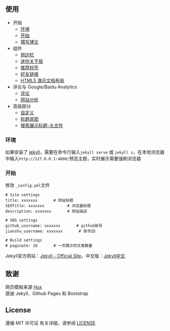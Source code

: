 ## 使用
* 开始
	* [环境](#环境)
	* [开始](#开始)
	* [撰写博文](#撰写博文)
* 组件
	* [侧边栏](#侧边栏)
	* [迷你关于我](#mini-about-me)
	* [推荐标签](#featured-tags)
	* [好友链接](#friends)
	* [HTML5 演示文档布局](#keynote-layout)
* 评论与 Google/Baidu Analytics
	* [评论](#comment)
	* [网站分析](#analytics) 
* 高级部分
	* [自定义](#customization)
	* [标题底图](#header-image)
	* [搜索展示标题-头文件](#seo-title)

### 环境
如果安装了 [jekyll](http://jekyllcn.com/)，需要在命令行输入`jekyll serve` 或 `jekyll s`，在本地浏览器中输入`http://127.0.0.1:4000/`预览主题，实时展示需要强刷浏览器

### 开始
修改 `_config.yml`文件

```
# Site settings
title: xxxxxxx       # 网站标题
SEOTitle: xxxxxxx	       # 浏览器标题
description: xxxxxxx       # 网站描述

# SNS settings      
github_username: xxxxxxx       # github账号
jianshu_username: xxxxxxx       # 简书ID

# Build settings
# paginate: 10       # 一页展示的文章数量

```
Jekyll官方网站：[Jekyll - Official Site](http://jekyllrb.com/)，中文版：[Jekyll中文](http://jekyllcn.com/).

## 致谢
网页模板来源 [Hux](https://github.com/Huxpro/huxpro.github.io)  
感谢 Jekyll、Github Pages 和 Bootstrap

## License
遵循 MIT 许可证
有关详细，请参阅 [LICENSE](https://github.com/qiubaiying/qiubaiying.github.io/blob/master/LICENSE)

